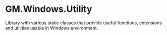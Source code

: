 # GM.Windows.Utility
Library with various static classes that provide useful functions, extensions and utilities usable in Windows environment.
